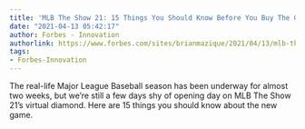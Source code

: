 ```yaml
---
title: 'MLB The Show 21: 15 Things You Should Know Before You Buy The Game'
date: "2021-04-13 05:42:17"
author: Forbes - Innovation
authorlink: https://www.forbes.com/sites/brianmazique/2021/04/13/mlb-the-show-21-15-things-you-should-know-before-you-buy-the-game/
tags:
- Forbes-Innovation
---
```

The real-life Major League Baseball season has been underway for almost two weeks, but we’re still a few days shy of opening day on MLB The Show 21’s virtual diamond. Here are 15 things you should know about the new game.